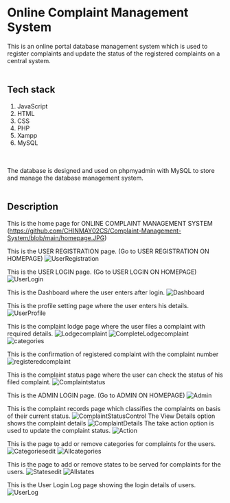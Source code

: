 # Online Complaint Management System

This is an online portal database management system which is used to register complaints and update the status of the registered complaints on a central system. 
<br>
<br>
## Tech stack
1. JavaScript
2. HTML
3. CSS
4. PHP
5. Xampp
6. MySQL

<br>
<br>
The database is designed and used on phpmyadmin with MySQL to store and manage the database management system.
<br>
<br>

## Description
This is the home page for ONLINE COMPLAINT MANAGEMENT SYSTEM
(https://github.com/CHINMAY02CS/Complaint-Management-System/blob/main/homepage.JPG)

This is the USER REGISTRATION page. (Go to USER REGISTRATION ON HOMEPAGE)
![UserRegistration](https://github.com/CHINMAY02CS/Complaint-Management-System/blob/main/userreg.JPG)

This is the USER LOGIN page. (Go to USER LOGIN ON HOMEPAGE)
![UserLogin](https://github.com/CHINMAY02CS/Complaint-Management-System/blob/main/userlogin.JPG)

This is the Dashboard where the user enters after login.
![Dashboard](https://github.com/CHINMAY02CS/Complaint-Management-System/blob/main/dashboard.JPG)

This is the profile setting page where the user enters his details.
![UserProfile](https://github.com/CHINMAY02CS/Complaint-Management-System/blob/main/profile.JPG)

This is the complaint lodge page where the user files a complaint with required details.
![Lodgecomplaint](https://github.com/CHINMAY02CS/Complaint-Management-System/blob/main/lodgecomplaint.JPG)
![CompleteLodgecomplaint](https://github.com/CHINMAY02CS/Complaint-Management-System/blob/main/lodgecomplaint2.JPG)
![categories](https://github.com/CHINMAY02CS/Complaint-Management-System/blob/main/Selectcategory.JPG)

This is the confirmation of registered complaint with the complaint number
![registeredcomplaint](https://github.com/CHINMAY02CS/Complaint-Management-System/blob/main/registered.JPG)

This is the complaint status page where the user can check the status of his filed complaint.
![Complaintstatus](https://github.com/CHINMAY02CS/Complaint-Management-System/blob/main/complainthistory.JPG)

This is the ADMIN LOGIN page. (Go to ADMIN ON HOMEPAGE)
![Admin](https://github.com/CHINMAY02CS/Complaint-Management-System/blob/main/Adminlogin.JPG)

This is the complaint records page which classifies the complaints on basis of their current status.
![ComplaintStatusControl](https://github.com/CHINMAY02CS/Complaint-Management-System/blob/main/Admincomplaintstatus.JPG)
The View Details option shows the complaint details
![ComplaintDetails](https://github.com/CHINMAY02CS/Complaint-Management-System/blob/main/complaintdetails.JPG)
The take action option is used to update the complaint status.
![Action](https://github.com/CHINMAY02CS/Complaint-Management-System/blob/main/complaintaction.JPG)

This is the page to add or remove categories for complaints for the users.
![Categoriesedit](https://github.com/CHINMAY02CS/Complaint-Management-System/blob/main/Editcategories.JPG)
![Allcategories](https://github.com/CHINMAY02CS/Complaint-Management-System/blob/main/Listofcategories.JPG)

This is the page to add or remove states to be served for complaints for the users.
![Statesedit](https://github.com/CHINMAY02CS/Complaint-Management-System/blob/main/editstate.JPG)
![Allstates](https://github.com/CHINMAY02CS/Complaint-Management-System/blob/main/stateslist.JPG)

This is the User Login Log page showing the login details of users.
![UserLog](https://github.com/CHINMAY02CS/Complaint-Management-System/blob/main/userlog.JPG)




